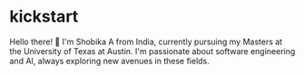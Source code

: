 # kickstart

Hello there! 👋 I'm Shobika A from India, currently pursuing my Masters at the University of Texas at Austin. I'm passionate about software engineering and AI, always exploring new avenues in these fields.
